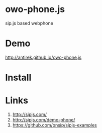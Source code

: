 owo-phone.js
============
sip.js based webphone

Demo
====
http://antirek.github.io/owo-phone.js

Install
=======



Links
=====
1. http://sipjs.com/
2. http://sipjs.com/demo-phone/
3. https://github.com/onsip/sipjs-examples
